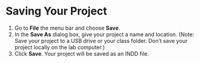 # Saving Your Project

1. Go to **File** the menu bar and choose **Save**.
2. In the **Save As** dialog box, give your project a name and location. (Note: Save your project to a USB drive or your class folder. Don’t save your project locally on the lab computer.)
3. Click **Save**. Your project will be saved as an INDD file.
